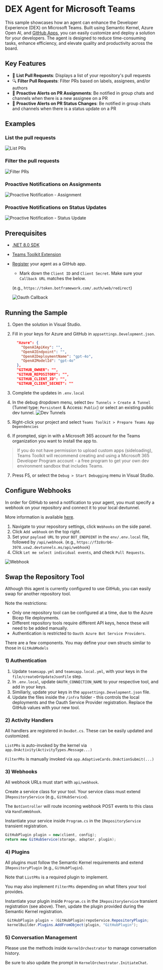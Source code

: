 ﻿# DEX Agent for Microsoft Teams

This sample showcases how an agent can enhance the Developer Experience (DEX) on Microsoft Teams. 
Built using Semantic Kernel, Azure Open AI, and [GitHub Apps](https://docs.github.com/en/apps), you can easily customize and deploy a solution for your developers.
The agent is designed to reduce time-consuming tasks, enhance efficiency, and elevate quality and productivity across the board.

## Key Features
- 📄 **List Pull Requests**: Displays a list of your repository's pull requests
- 🔍 **Filter Pull Requests**: Filter PRs based on labels, assignees, and/or authors
- 🔔 **Proactive Alerts on PR Assignments**: Be notified in group chats and channels when there is a new assignee on a PR
- 🔔 **Proactive Alerts on PR Status Changes**: Be notified in group chats and channels when there is a status update on a PR

## Examples

### List the pull requests
![List PRs](assets/listPRs.gif)

### Filter the pull requests
![Filter PRs](assets/filterPRs.gif)

### Proactive Notifications on Assignments
![Proactive Notification - Assignment](assets/proacAssignment.gif)

### Proactive Notifications on Status Updates
![Proactive Notification - Status Update](assets/proacClose.gif)

## Prerequisites

- [.NET 8.0 SDK](https://dotnet.microsoft.com/en-us/download/dotnet/8.0)
- [Teams Toolkit Extension](https://learn.microsoft.com/en-us/microsoftteams/platform/toolkit/toolkit-v4/install-teams-toolkit-vs?pivots=visual-studio-v17-7)
- [Register](https://docs.github.com/en/apps/creating-github-apps/registering-a-github-app/registering-a-github-app) your agent as a GitHub app.

    - Mark down the `Client ID` and `Client Secret`. Make sure your `Callback URL` matches the below.

    (e.g., `https://token.botframework.com/.auth/web/redirect`)

    ![Oauth Callback](assets/oauth-redirect.jpg)

## Running the Sample

1. Open the solution in Visual Studio.
2. Fill in your keys for Azure and GitHub in `appsettings.Development.json`.

    ```json
      "Azure": {
        "OpenAIApiKey": "",
        "OpenAIEndpoint": "",
        "OpenAIDeploymentName": "gpt-4o",
        "OpenAIModelId": "gpt-4o"
      },
      "GITHUB_OWNER": "",
      "GITHUB_REPOSITORY": "",
      "GITHUB_CLIENT_ID": "",
      "GITHUB_CLIENT_SECRET": ""
    ```
3. Complete the updates in `.env.local`
4. In the debug dropdown menu, select `Dev Tunnels > Create A Tunnel` (Tunnel type: `Persistent` & Access: `Public`) or select an existing public dev tunnel.
![Dev Tunnels](assets/devtunnels.png)
5. Right-click your project and select `Teams Toolkit > Prepare Teams App Dependencies`
6. If prompted, sign in with a Microsoft 365 account for the Teams organization you want to install the app to.

> If you do not have permission to upload custom apps (sideloading), Teams Toolkit will recommend creating and using a Microsoft 365 Developer Program account - a free program to get your own dev environment sandbox that includes Teams.

7. Press F5, or select the `Debug > Start Debugging` menu in Visual Studio.

## Configure Webhooks
In order for GitHub to send a notification to your agent, you must specify a webhook on your repository and connect it to your local devtunnel.

More information is available [here](https://docs.github.com/en/apps/creating-github-apps/registering-a-github-app/using-webhooks-with-github-apps).

1. Navigate to your repository settings, click `Webhooks` on the side panel.  
2. Click `Add webhook` on the top right.
3. Set your `payload URL` to your `BOT_ENDPOINT` in the `env/.env.local` file, followed by `/api/webhook`.
(e.g., `https://f3z8srb6-3978.usw2.devtunnels.ms/api/webhook`)
4. Click `Let me select individual events`, and check `Pull Requests`.

![Webhook](assets/webhook.png)

## Swap the Repository Tool

Although this agent is currently configured to use GitHub, you can easily swap for another repository tool.

Note the restrictions:
- Only one repository tool can be configured at a time, due to the Azure Bicep file deployments.
- Different repository tools require different API keys, hence these will need to be added manually.
- Authentication is restricted to `Oauth Azure Bot Service Providers`.

There are a few components. You may define your own structs similar to those in `GitHubModels`
### 1) Authentication 
1. Update `teamsapp.yml` and `teamsapp.local.yml`, with your keys in the `file/createOrUpdateJsonFile` step.
2. In `.env.local`, update `OAUTH_CONNECTION_NAME` to your respective tool, and add in your keys.
3. Similiarly, update your keys in the `appsettings.Development.json` file.
4. Update the files inside the `/infra` folder - this controls the local deployments and the Oauth Service Provider registration.
Replace the GitHub values with your new tool.

### 2) Activity Handlers
All handlers are registered in `DexBot.cs`. These can be easily updated and customized. 

`ListPRs` is auto-invoked by the kernel via `app.OnActivity(ActivityTypes.Message...)`

`FilterPRs` is manually invoked via `app.AdaptiveCards.OnActionSubmit(...)`

### 3) Webhooks
All webhook URLs must start with `api/webhook`.

Create a service class for your tool.
Your service class must extend `IRepositoryService` (e.g., `GitHubService`). 

The `BotController` will route incoming webhook POST events to this class via `HandleWebhook`.

Instantiate your service inside `Program.cs` in the `IRepositoryService` transient registration.

```csharp
GitHubPlugin plugin = new(client, config);
return new GitHubService(storage, adapter, plugin);
```

### 4) Plugins
All plugins must follow the Semantic Kernel requirements and extend `IRepositoryPlugin` (e.g., `GitHubPlugin`). 

Note that `ListPRs` is a required plugin to implement. 

You may also implement `FilterPRs` depending on what filters
your tool provides.

Instantiate your plugin inside `Program.cs` in the `IRepositoryService` transient registration (see above).
Then, update the plugin provided during the Semantic Kernel registration.

```csharp
 GitHubPlugin plugin = (GitHubPlugin)repoService.RepositoryPlugin;
 kernelBuilder.Plugins.AddFromObject(plugin, "GitHubPlugin");
```

### 5) Conversation Management

Please use the methods inside `KernelOrchestrator` to manage conversation history. 

Be sure to also update the prompt
in `KernelOrchestrator.InitiateChat`.